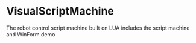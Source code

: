 # VisualScriptMachine
The robot control script machine built on LUA includes the script machine and WinForm demo
